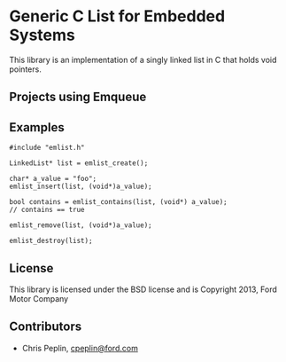 Generic C List for Embedded Systems
====================================

This library is an implementation of a singly linked list in C that holds void
pointers.

## Projects using Emqueue

## Examples

    #include "emlist.h"

    LinkedList* list = emlist_create();

    char* a_value = "foo";
    emlist_insert(list, (void*)a_value);

    bool contains = emlist_contains(list, (void*) a_value);
    // contains == true

    emlist_remove(list, (void*)a_value);

    emlist_destroy(list);

## License

This library is licensed under the BSD license and is Copyright 2013,
Ford Motor Company

## Contributors

* Chris Peplin, cpeplin@ford.com
